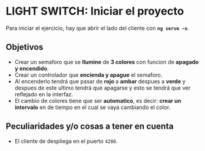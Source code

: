 # LIGHT SWITCH: Iniciar el proyecto

Para iniciar el ejercicio, hay que abrir el lado del cliente con **`ng serve -o`**.

## Objetivos

- Crear un semaforo que se **Ilumine** de **3 colores** con funcion de **apagado y encendido**.
- Crear un controlador que **encienda y apague** el semaforo.
- Al encenderlo tendrá que pasar de **rojo** a **ambar** despues a **verde** y despues de este ultimo tendrá que apagarse y esto se tendrá que ver reflejado en la interfaz.
- El cambio de colores tiene que ser **automatico**, es decir: **crear un intervalo** en de tiempo en el cual se vaya cambiando el color.

## Peculiaridades y/o cosas a tener en cuenta

- El cliente de despliega en el puerto `4200`.
